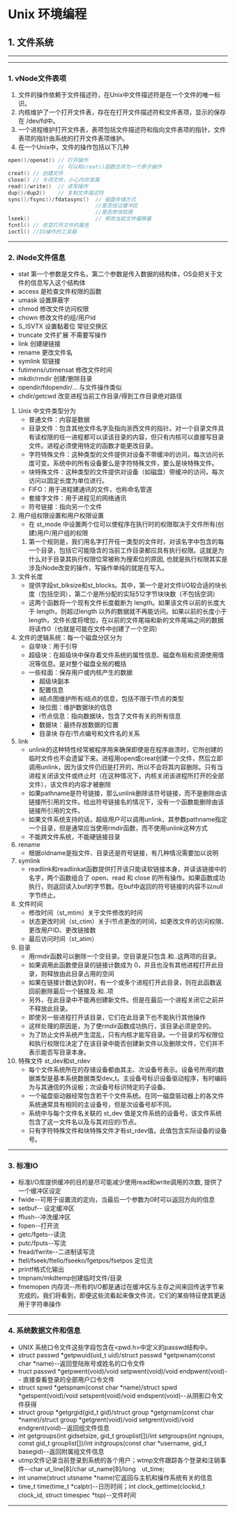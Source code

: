 # Unix 环境编程

## 1. 文件系统
---
---
### 1. vNode文件表项
1. 文件的操作依赖于文件描述符，在Unix中文件描述符是在一个文件的唯一标识。
2. 内核维护了一个打开文件表，存在在打开文件描述符和文件表项，显示的保存在 /dev/fd中。
3. 一个进程维护打开文件表，表项包括文件描述符和指向文件表项的指针，文件表项的指针由系统的打开文件表项维护。
4. 在一个Unix中，文件的操作包括以下几种
```c++
open()/openat() // 打开操作
                // 可以和creat()函数合并为一个原子操作
creat() // 创建文件
close() // 关闭文件，小心内存泄漏
read()/write()  // 读写操作
dup()/dup2()    // 复制文件描述符
sync()/fsync()/fdatasync()  // 磁盘存储方式
                            //是否经过缓冲区
                            //是否修改权限
lseek()                     // 修改当前文件偏移量
fcntl() // 改变打开文件的属性
ioctl() //IO操作的工具箱
```

---

### 2. iNode文件信息
- stat 第一个参数是文件名，第二个参数是传入数据的结构体，OS会把关于文件的信息写入这个结构体
- access 是检查文件权限的函数
- umask 设置屏蔽字
- chmod 修改文件访问权限
- chown 修改文件的组/用户id
- S_ISVTX 设置黏着位 常驻交换区
- truncate 文件扩展 不需要写操作
- link 创建硬链接
- rename 更改文件名
- symlink 软链接
- futimens/utimensat 修改文件时间
- mkdir/rmdir 创建/删除目录
- opendir/fdopendir/... 与文件操作类似
- chdir/getcwd 改变进程当前工作目录/得到工作目录绝对路径

1. Unix 中文件类型分为
    - 普通文件：内容是数据
    - 目录文件：包含其他文件名字及指向浙西文件的指针。对一个目录文件具有读权限的任一进程都可以读该目录的内容，但只有内核可以直接写目录文件。进程必须使用特定的函数才能更改目录。
    - 字符特殊文件：这种类型的文件提供对设备不带缓冲的访问，每次访问长度可变。系统中的所有设备要么是字符特殊文件，要么是块特殊文件。
    - 块特殊文件：这种类型的文件提供对设备（如磁盘）带缓冲的访问，每次访问以固定长度为单位进行。
    - FIFO：用于进程建通讯的文件，也称命名管道
    - 套接字文件：用于进程见的网络通讯
    - 符号链接：指向另一个文件
2. 用户组权限设置和用户权限设置
    - 在 st_mode 中设置两个位可以使程序在执行时的权限取决于文件所有(创建)用户/用户组的权限
    1. 第一个规则是，我们用名字打开任一类型的文件时，对该名字中包含的每一个目录，包括它可能隐含的当前工作目录都应具有执行权限。这就是为什么对于目录其执行权限位常被称为搜索位的原因, 也就是执行权限其实是涉及iNode改变的操作，写操作单纯的就是在写入。
3. 文件长度
    - 提供字段st_blksize和st_blocks。其中，第一个是对文件I/O较合适的块长度（包括空洞），第二个是所分配的实际512字节块块数（不包括空洞）
    - 这两个函数将一个现有文件长度截断为 length。如果该文件以前的长度大于 length，则超过length 以外的数据就不再能访问。如果以前的长度小于 length，文件长度将增加，在以前的文件尾端和新的文件尾端之间的数据将读作0（也就是可能在文件中创建了一个空洞）
3. 文件的逻辑系统：每一个磁盘分区分为
    - 自举块：用于引导
    - 超级块：在超级块中保存着文件系统的属性信息、磁盘布局和资源使用情况等信息。是对整个磁盘全局的概括
    - 一些柱面：保存用户或内核产生的数据
        - 超级块副本
        - 配置信息
        - i结点图维护所有i结点的信息，包括不限于i节点的类型
        - 块位图：维护数据块的信息
        - i节点信息：指向数据块，包含了文件有关的所有信息
        - 数据块：最终存放数据的位置
        - 目录块 存在i节点编号和文件名的关系
4. link
    - unlink的这种特性经常被程序用来确保即使是在程序崩溃时，它所创建的临时文件也不会遗留下来。进程用open或creat创建一个文件，然后立即调用unlink，因为该文件仍旧是打开的，所以不会将其内容删除。只有当进程关闭该文件或终止时（在这种情况下，内核关闭该进程所打开的全部文件），该文件的内容才被删除
    - 如果pathname是符号链接，那么unlink删除该符号链接，而不是删除由该链接所引用的文件。给出符号链接名的情况下，没有一个函数能删除由该链接所引用的文件。
    - 如果文件系统支持的话，超级用户可以调用unlink，其参数pathname指定一个目录，但是通常应当使用rmdir函数，而不使用unlink这种方式
    - 不能跨文件系统，不能硬链接目录
5. rename
    - 根据oldname是指文件、目录还是符号链接，有几种情况需要加以说明
6. symlink
    - readlink和readlinkat函数提供打开该只能读软链接本身，并读该链接中的名字，两个函数组合了 open、read 和 close 的所有操作。如果函数成功执行，则返回读入buf的字节数。在buf中返回的符号链接的内容不以null字节终止。
7. 文件时间
    - 修改时间（st_mtim）关于文件修改的时间
    - 状态更改时间（st_ctim）关于i节点更改的时间，如更改文件的访问权限、更改用户ID、更改链接数
    - 最后访问时间（st_atim）
8. 目录
    - 用rmdir函数可以删除一个空目录。空目录是只包含.和..这两项的目录。
    - 如果调用此函数使目录的链接计数成为 0，并且也没有其他进程打开此目录，则释放由此目录占用的空间
    - 如果在链接计数达到0时，有一个或多个进程打开此目录，则在此函数返回前删除最后一个链接及.和..项
    - 另外，在此目录中不能再创建新文件。但是在最后一个进程关闭它之前并不释放此目录。
    - 即使另一些进程打开该目录，它们在此目录下也不能执行其他操作
    - 这样处理的原因是，为了使rmdir函数成功执行，该目录必须是空的。
    - 为了防止文件系统产生混乱，只有内核才能写目录。一个目录的写权限位和执行权限位决定了在该目录中能否创建新文件以及删除文件，它们并不表示能否写目录本身。
9. 特殊文件 st_dev和st_rdev
    - 每个文件系统所在的存储设备都由其主、次设备号表示。设备号所用的数据类型是基本系统数据类型dev_t。主设备号标识设备驱动程序，有时编码为与其通信的外设板；次设备号标识特定的子设备。
    - 一个磁盘驱动器经常包含若干个文件系统。在同一磁盘驱动器上的各文件系统通常具有相同的主设备号，但是次设备号却不同。
    - 系统中与每个文件名关联的 st_dev 值是文件系统的设备号，该文件系统包含了这一文件名以及与其对应的i节点。
    - 只有字符特殊文件和块特殊文件才有st_rdev值。此值包含实际设备的设备号。
---

### 3. 标准IO
- 标准I/O库提供缓冲的目的是尽可能减少使用read和write调用的次数, 提供了一个缓冲区设定
- fwide--可用于设置流的定向，当最后一个参数为0时可以返回方向的信息
- setbuf-- 设定缓冲区
- fflush--冲洗缓冲区
- fopen--打开流
- getc/fgets--读流
- putc/fputs--写流
- fread/fwrite--二进制读写流
- ftell/fseek/ftello/fseeko/fgetpos/fsetpos 定位流
- printf格式化输出
- tmpnam/mkdtemp创建临时文件/目录
- fmemopen 内存流--所有的I/O都是通过在缓冲区与主存之间来回传送字节来完成的。我们将看到，即便这些流看起来像文件流，它们的某些特征使其更适用于字符串操作
---

### 4. 系统数据文件和信息
- UNIX 系统口令文件这些字段包含在<pwd.h>中定义的passwd结构中。
- struct passwd *getpwuid(uid_t uid)/struct passwd *getpwnam(const char *name)--返回登陆账号或姓名的口令文件
- truct passwd *getpwent(void)/void setpwent(void)/void endpwent(void)-- 直接查看登录的全部用户口令文件
- struct spwd *getspnam(const char *name)/struct spwd *getspent(void)/void setspent(void)/void endspent(void)--从阴影口令文件获得
- struct group *getgrgid(gid_t gid)/struct group *getgrnam(const char *name)/struct group *getgrent(void)/void setgrent(void)/void endgrent(void)--返回组文件信息
- int getgroups(int gidsetsize, gid_t grouplist[])/int setgroups(int ngroups, const gid_t grouplist[])/int initgroups(const char *username, gid_t basegid)--返回附属组文件信息
- utmp文件记录当前登录到系统的各个用户；wtmp文件跟踪各个登录和注销事件--char ut_line[8]/char ut_name[8]/long　ut_time;
- int uname(struct utsname *name)它返回与主机和操作系统有关的信息
- time_t time(time_t *calptr)--日历时间；int clock_gettime(clockid_t clock_id, struct timespec *tsp)--文件时间
---
